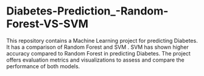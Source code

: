 # Diabetes-Prediction_-Random-Forest-VS-SVM
This repository contains a Machine Learning project for predicting Diabetes. It has a comparison of Random Forest and SVM . SVM has shown higher accuracy compared to Random Forest in predicting Diabetes. The project offers evaluation metrics and visualizations to assess and compare the performance of both models. 
